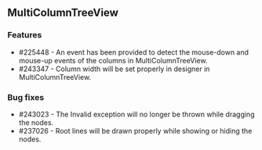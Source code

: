 ## MultiColumnTreeView

### Features

* \#225448 - An event has been provided to detect the mouse-down and mouse-up events of the columns in MultiColumnTreeView.
* \#243347 - Column width will be set properly in designer in MultiColumnTreeView.

### Bug fixes

* \#243023 - The Invalid exception will no longer be thrown while dragging the nodes.
* \#237026 - Root lines will be drawn properly while showing or hiding the nodes.